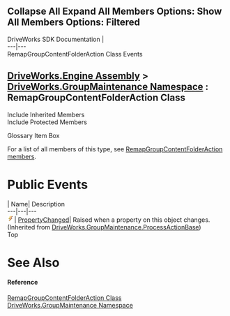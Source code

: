        

 Collapse All Expand All  Members Options: Show All  Members Options: Filtered   
---  
DriveWorks SDK Documentation  |   
---|---  
RemapGroupContentFolderAction Class Events   
  
[DriveWorks.Engine Assembly](topic2156.md) > [DriveWorks.GroupMaintenance Namespace](topic9628.md) : RemapGroupContentFolderAction Class  
---  
  
Include Inherited Members    
Include Protected Members    


Glossary Item Box

For a list of all members of this type, see [RemapGroupContentFolderAction members](topic9960.md).

# Public Events

| Name| Description  
---|---|---  
![Public Event](dotnetimages/publicEvent.gif)| [PropertyChanged](topic9948.md)| Raised when a property on this object changes. (Inherited from [DriveWorks.GroupMaintenance.ProcessActionBase](topic9935.md))  
Top

# See Also

#### Reference

[RemapGroupContentFolderAction Class](topic9959.md)   
[DriveWorks.GroupMaintenance Namespace](topic9628.md)


